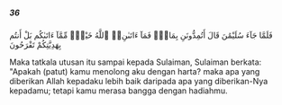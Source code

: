 ##### 36

<span class="ayah">فَلَمَّا جَآءَ سُلَيْمَٰنَ قَالَ أَتُمِدُّونَنِ بِمَالٍۢ فَمَآ ءَاتَىٰنِۦَ ٱللَّهُ خَيْرٌۭ مِّمَّآ ءَاتَىٰكُم بَلْ أَنتُم بِهَدِيَّتِكُمْ تَفْرَحُونَ</span>

<span class="ayah_translation">Maka tatkala utusan itu sampai kepada Sulaiman, Sulaiman berkata: "Apakah (patut) kamu menolong aku dengan harta? maka apa yang diberikan Allah kepadaku lebih baik daripada apa yang diberikan-Nya kepadamu; tetapi kamu merasa bangga dengan hadiahmu.</span>

